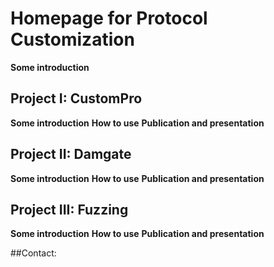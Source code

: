 # Homepage for Protocol Customization

**Some introduction**

## Project I: CustomPro
**Some introduction**
**How to use**
**Publication and presentation**




## Project II: Damgate
**Some introduction**
**How to use**
**Publication and presentation**





## Project III: Fuzzing
**Some introduction**
**How to use**
**Publication and presentation**

##Contact:
